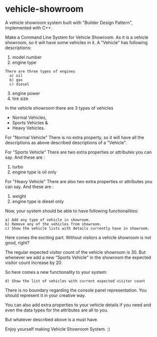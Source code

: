 # vehicle-showroom
A vehicle showroom system built with "Builder Design Pattern", implemented with C++.


Make a Command Line System for Vehicle Showroom. As it is a vehicle showroom, so it will have some vehicles in it. A "Vehicle" has following descriptions:
  1. model number
  2. engine type
    
    There are three types of engines
      a) oil
      b) gas
      c) diesel
  3. engine power
  4. tire size

In the vehicle showroom there are 3 types of vehicles
  - Normal Vehicles, 
  - Sports Vehicles & 
  - Heavy Vehicles.
  
For "Normal Vehicle" There is no extra property, so it will have all the descriptions as above described descriptions of a "Vehicle".

For "Sports Vehicle" There are two extra properties or attributes you can say. And these are :
  1. turbo
  2. engine type is oil only

For "Heavy Vehicle" There are also two extra properties or attributes you can say. And these are :
  1. weight
  2. engine type is diesel only

Now, your system should be able to have following functionalities:

    a) Add any type of vehicle in showroom.
    b) Remove any of the vehicles from showroom.
    c) Show the vehicle lists with details currently have in showroom.
  
Here comes the exciting part. Without visitors a vehicle showroom is not good, right?

The regular expected visitor count of the vehicle showroom is 30. But whenever we add a new "Sports Vehicle" in the showroom the expected visitor count increase by 20.

So here comes a new functionality to your system:
    
    d) Show the list of vehicles with current expected visitor count
  
There is no boundary regarding the console panel representation. You should represent it in your creative way.

You can also add extra properties to your vehicle details if you need and even the data types for the attributes are all to you.

But whatever described above is a must have.

Enjoy yourself making Vehicle Showroom System. :)
